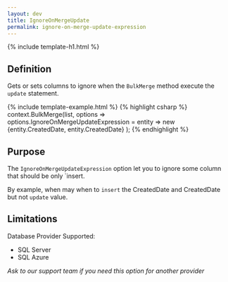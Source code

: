 ```yaml
---
layout: dev
title: IgnoreOnMergeUpdate
permalink: ignore-on-merge-update-expression
---
```


{% include template-h1.html %}

## Definition
Gets or sets columns to ignore when the `BulkMerge` method execute the `update` statement.

{% include template-example.html %} 
{% highlight csharp %}
context.BulkMerge(list, options => 
        options.IgnoreOnMergeUpdateExpression = entity => new {entity.CreatedDate, entity.CreatedDate}
); 
{% endhighlight %}

## Purpose
The `IgnoreOnMergeUpdateExpression` option let you to ignore some column that should be only `insert.

By example, when may when to `insert` the CreatedDate and CreatedDate but not `update` value.

## Limitations
Database Provider Supported:
- SQL Server
- SQL Azure

_Ask to our support team if you need this option for another provider_
